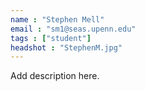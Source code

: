```yaml
---
name : "Stephen Mell"
email : "sm1@seas.upenn.edu"
tags : ["student"]
headshot : "StephenM.jpg"
---
```

Add description here.
